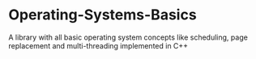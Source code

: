 # Operating-Systems-Basics
A library with all basic operating system concepts like scheduling, page replacement and multi-threading implemented in C++
